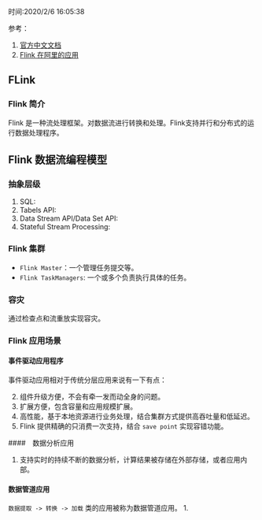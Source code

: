 时间:2020/2/6 16:05:38  

参考： 

1. [官方中文文档](https://ci.apache.org/projects/flink/flink-docs-release-1.9/zh/)  
2. [Flink 在阿里的应用](https://www.iteblog.com/archives/2024.html)

## FLink

### Flink 简介 

Flink 是一种流处理框架。对数据流进行转换和处理。Flink支持并行和分布式的运行数据处理程序。

## Flink 数据流编程模型  

### 抽象层级 

1. SQL: 
2. Tabels API: 
3. Data Stream API/Data Set API: 
4. Stateful Stream Processing: 

### Flink 集群  

* `Flink Master`：一个管理任务提交等。
* `Flink TaskManagers`: 一个或多个负责执行具体的任务。

### 容灾 

通过检查点和流重放实现容灾。


### Flink 应用场景  

#### 事件驱动应用程序  

事件驱动应用相对于传统分层应用来说有一下有点：

2. 组件升级方便，不会有牵一发而动全身的问题。
3. 扩展方便，包含容量和应用规模扩展。
4. 高性能，基于本地资源进行业务处理，结合集群方式提供高吞吐量和低延迟。
5. Flink 提供精确的只消费一次支持，结合 `save point` 实现容错功能。
 
####　数据分析应用  

1. 支持实时的持续不断的数据分析，计算结果被存储在外部存储，或者应用内部。

#### 数据管道应用 

`数据提取 -> 转换 -> 加载` 类的应用被称为数据管道应用。 
1. 
